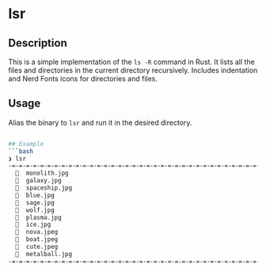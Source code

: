 # lsr 

## Description
This is a simple implementation of the `ls -R` command in Rust. It lists all the files and directories in the current directory recursively.
Includes indentation and Nerd Fonts icons for directories and files.

## Usage
Alias the binary to `lsr` and run it in the desired directory.

```bash

## Example
```bash
❯ lsr
-=-=-=-=-=-=-=-=-=-=-=-=-=-=-=-=-=-=-=-=-=-=-=-=-=-=-=-=-=-=-=-=-=-=-=-=-=-=-=-=-=-=-=
    monolith.jpg
    galaxy.jpg
    spaceship.jpg
    blue.jpg
    sage.jpg
    wolf.jpg
    plasma.jpg
    ice.jpg
    nova.jpeg
    boat.jpeg
    cute.jpeg
    metalball.jpg
-=-=-=-=-=-=-=-=-=-=-=-=-=-=-=-=-=-=-=-=-=-=-=-=-=-=-=-=-=-=-=-=-=-=-=-=-=-=-=-=-=-=-=
```
